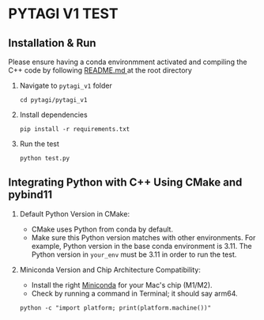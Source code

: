 # PYTAGI V1 TEST


## Installation & Run
Please ensure having a conda environmment activated and compiling the C++ code by following [README.md ](https://github.com/lhnguyen102/cuTAGI?tab=readme-ov-file#mac-os-cpu-version) at the root directory
1. Navigate to `pytagi_v1` folder
    ```
    cd pytagi/pytagi_v1
    ```
2. Install dependencies
    ```
    pip install -r requirements.txt
    ```
3. Run the test
    ```
    python test.py
    ```

## Integrating Python with C++ Using CMake and pybind11

1. Default Python Version in CMake:

    - CMake uses Python from conda by default.
    - Make sure this Python version matches with other environments. For example, Python version in the base conda environment is 3.11. The Python version in `your_env` must be 3.11 in order to run the test.

2. Miniconda Version and Chip Architecture Compatibility:

    - Install the right [Miniconda](https://docs.conda.io/projects/miniconda/en/latest/) for your Mac's chip (M1/M2).
    - Check by running a command in Terminal; it should say arm64.
    ```
    python -c "import platform; print(platform.machine())"
    ```